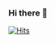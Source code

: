 ### Hi there 👋

[![Hits](https://hits.seeyoufarm.com/api/count/incr/badge.svg?url=https%3A%2F%2Fgithub.com%2Fkiminlim&count_bg=%23FFC4C4&title_bg=%23FF9494&icon=moleculer.svg&icon_color=%23E7E7E7&title=hits&edge_flat=false)](https://hits.seeyoufarm.com)
<!--[![Hits](https://hits.seeyoufarm.com/api/count/incr/badge.svg?url=https%3A%2F%2Fgithub.com%2Fkiminlim&count_bg=%23FFC4C4&title_bg=%23FF9494&icon=ubisoft.svg&icon_color=%23E7E7E7&title=hits&edge_flat=false)](https://hits.seeyoufarm.com)
**kiminlim/kiminlim** is a ✨ _special_ ✨ repository because its `README.md` (this file) appears on your GitHub profile.

Here are some ideas to get you started:

- 🔭 I’m currently working on ...
- 🌱 I’m currently learning ...
- 👯 I’m looking to collaborate on ...
- 🤔 I’m looking for help with ...
- 💬 Ask me about ...
- 📫 How to reach me: ...
- 😄 Pronouns: ...
- ⚡ Fun fact: ...
-->
